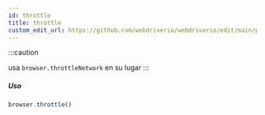 ```yaml
---
id: throttle
title: throttle
custom_edit_url: https://github.com/webdriverio/webdriverio/edit/main/packages/webdriverio/src/commands/browser/throttle.ts
---
```


:::caution

usa `browser.throttleNetwork` en su lugar
:::

##### Uso

```js
browser.throttle()
```